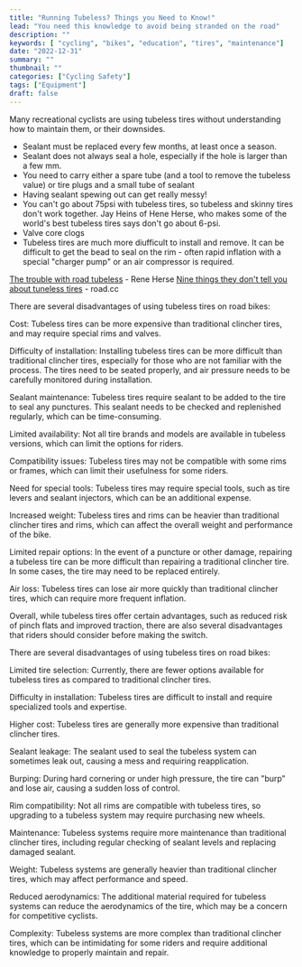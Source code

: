 ```yaml
---
title: "Running Tubeless? Things you Need to Know!"
lead: "You need this knowledge to avoid being stranded on the road"
description: ""
keywords: [ "cycling", "bikes", "education", "tires", "maintenance"]
date: "2022-12-31"
summary: ""
thumbnail: ""
categories: ["Cycling Safety"]
tags: ["Equipment"]
draft: false
---
```


Many recreational cyclists are using tubeless tires without understanding how to maintain them, or their downsides.

- Sealant must be replaced every few months, at least once a season.
- Sealant does not always seal a hole, especially if the hole is larger than a few mm. 
- You need to carry either a spare tube (and a tool to remove the tubeless value) or tire plugs and a small tube of sealant
- Having sealant spewing out can get really messy!
- You can't go about 75psi with tubeless tires, so tubeless and skinny tires don't work together. Jay Heins of Hene Herse, who makes some of the world's best tubeless tires says don't go about 6-psi.
- Valve core clogs
- Tubeless tires are much more diufficult to install and remove. It can be difficult to get the bead to seal on the rim - often rapid inflation with a special "charger pump" or an air compressor is required.

[The trouble with road tubeless](https://www.renehersecycles.com/the-trouble-with-road-tubeless/) - Rene Herse
[Nine things they don't tell you about tuneless tires](https://road.cc/content/feature/9-things-they-dont-tell-you-about-tubeless-tyres-257746) - road.cc


There are several disadvantages of using tubeless tires on road bikes:

Cost: Tubeless tires can be more expensive than traditional clincher tires, and may require special rims and valves.

Difficulty of installation: Installing tubeless tires can be more difficult than traditional clincher tires, especially for those who are not familiar with the process. The tires need to be seated properly, and air pressure needs to be carefully monitored during installation.

Sealant maintenance: Tubeless tires require sealant to be added to the tire to seal any punctures. This sealant needs to be checked and replenished regularly, which can be time-consuming.

Limited availability: Not all tire brands and models are available in tubeless versions, which can limit the options for riders.

Compatibility issues: Tubeless tires may not be compatible with some rims or frames, which can limit their usefulness for some riders.

Need for special tools: Tubeless tires may require special tools, such as tire levers and sealant injectors, which can be an additional expense.

Increased weight: Tubeless tires and rims can be heavier than traditional clincher tires and rims, which can affect the overall weight and performance of the bike.

Limited repair options: In the event of a puncture or other damage, repairing a tubeless tire can be more difficult than repairing a traditional clincher tire. In some cases, the tire may need to be replaced entirely.

Air loss: Tubeless tires can lose air more quickly than traditional clincher tires, which can require more frequent inflation.

Overall, while tubeless tires offer certain advantages, such as reduced risk of pinch flats and improved traction, there are also several disadvantages that riders should consider before making the switch.

There are several disadvantages of using tubeless tires on road bikes:

Limited tire selection: Currently, there are fewer options available for tubeless tires as compared to traditional clincher tires.

Difficulty in installation: Tubeless tires are difficult to install and require specialized tools and expertise.

Higher cost: Tubeless tires are generally more expensive than traditional clincher tires.

Sealant leakage: The sealant used to seal the tubeless system can sometimes leak out, causing a mess and requiring reapplication.

Burping: During hard cornering or under high pressure, the tire can "burp" and lose air, causing a sudden loss of control.

Rim compatibility: Not all rims are compatible with tubeless tires, so upgrading to a tubeless system may require purchasing new wheels.

Maintenance: Tubeless systems require more maintenance than traditional clincher tires, including regular checking of sealant levels and replacing damaged sealant.

Weight: Tubeless systems are generally heavier than traditional clincher tires, which may affect performance and speed.

Reduced aerodynamics: The additional material required for tubeless systems can reduce the aerodynamics of the tire, which may be a concern for competitive cyclists.

Complexity: Tubeless systems are more complex than traditional clincher tires, which can be intimidating for some riders and require additional knowledge to properly maintain and repair.


